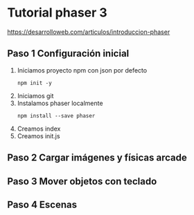 # Tutorial phaser 3

https://desarrolloweb.com/articulos/introduccion-phaser

## Paso 1 Configuración inicial
1. Iniciamos proyecto npm con json por defecto
   ````
   npm init -y
   ````
2. Iniciamos git
3. Instalamos phaser localmente
    ````
   npm install --save phaser
   ````
4. Creamos index 
5. Creamos init.js
## Paso 2 Cargar imágenes y físicas arcade

## Paso 3 Mover objetos con teclado

## Paso 4 Escenas

